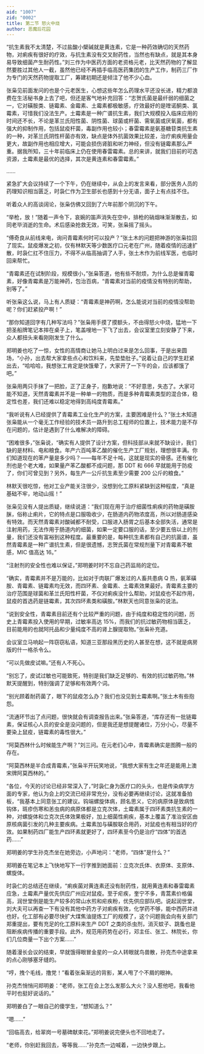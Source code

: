 ```yaml
---
aid: "1007"
zid: "0002"
title: 第二节 怒火中烧
author: 恶魔后花园
---
```


“抗生素我不太清楚，不过盐酸小檗碱就是黄连素，它是一种药效确切的天然药物，对痢疾有很好的疗效，与抗生素没有交叉耐药性，当然也有缺点，就是其本身易导致细菌产生耐药性。”刘三作为中医药方面的老资格元老，比天然药物的了解显然要胜过其他人一截，虽然他已经不再插手临高医药集团的生产工作，制药三厂作为专门的天然药物提取工厂，筹建初期还是倾注了他不少心血。

张枭见前面发问的也是个元老医生，心想这些年怎么药理水平还没长进，精力都浪费在生活秘书身上去了吧，但还是客气地补充回答：“志贺氏菌是最纤弱的细菌之一，它对磺胺类、链霉素、金霉素、土霉素都极敏感，疗效最好的是喹诺酮类、氯霉素，可惜我们没法生产。土霉素是一种广谱抗生素，我们大规模投入临床应用的时间还不长，不论是革兰氏阳性菌、阴性菌、球菌或杆菌、需氧菌或厌氧菌，都有强大的抑制作用，包括鼠疫杆菌，毒副作用也较小；春雷霉素是氨基糖苷类抗生素的一种，对革兰氏阴性杆菌亦有效，缺点是体外抗菌效果比较差，治疗痢疾用量会更大，故副作用也相应增大，可能会损伤肾脏和听力神经，但没有链霉素那么严重。据我所知，三十年前临床上仍在使用春雷霉素。总的来讲，就我们目前的可选资源，土霉素是最优的选择，其次是黄连素和春雷霉素。”

……

紧急扩大会议持续了一个下午，仍在继续中，从会上的发言来看，部分医务人员的药理知识相当匮乏，时袅仁作为卫生部长也感到十分无语，面子上有点挂不住。

听着众人的高谈阔论，张枭仿佛又回到了六年前那个阴沉的下午。

“举枪，放！”随着一声令下，哀婉的笛声消失在空中，排枪的硝烟味渐渐散去，如同老毕消逝的生命。术后感染抢救无效，可笑，张枭摇了摇头。

“傅奇良从前线来电，询问青霉素何时可以投产？”张土木的问题把神游的张枭拉回了现实。鼠疫爆发之初，仅有林默天等少数医疗口元老在广州，随着疫情的迅速扩散，时袅仁扛不住压力，不得不从临高抽调了人手，张土木作为前线军医，也临时回来帮忙。

“青霉素还在试制阶段，规模很小，”张枭答道，他有些不耐烦，为什么总是催青霉素，好像青霉素是万能神药，包治百病，“青霉素对当前的疫情没有特别的帮助，别等了。”

听张枭这么说，马上有人质疑：“青霉素是神药啊，怎么能说对当前的疫情没帮助呢？你们赶紧投产啊！”

“那你知道回字有几种写法吗？”张枭用手摸了摸额头，不由得怒火中烧，猛地一下把圣船牌笔记本摔在桌子上，笔盖嗖地一下飞了出去，会议室里立刻安静了下来，众人都扭头来看刚刚发生了什么。

郑明姜也吃了一惊，女性的高情商让她马上明白过来是怎么回事，于是出来圆场，“小孙，出去帮大家拿些点心和饮料来，先垫垫肚子。”说着让自己的学生赶紧出去，“哈哈哈，我想张工肯定是快饿晕了，大家开了一下午的会，应该都饿了吧。”

张枭用两只手抹了一把脸，正了正身子，抱歉地说：“不好意思，失态了。大家可能不知道，天然青霉素并不是一种单一的物质，而是多种青霉素类型的混合体，稳定性也差，我们还难以稳定地得到高纯度青霉素。”

“我听说有人已经提供了青霉素工业化生产的方案，主要困难是什么？”张土木知道张枭能从一个毫无工作经验的技术员一路升到总工程师的位置上，技术能力是不存在问题的，估计是遇到了什么难解决的障碍。

“困难很多，”张枭说，“确实有人提供了设计方案，但科技部从来就不缺设计，我们缺的是材料、电和粮食。年产六百吨苯乙酸的催化生产工厂规划，理想很丰满。你们知道现在的苯产量是多少吗？——每年不足十吨，这就是现实的骨感。还有催化剂也是个老大难，如果量产苯乙酸都不成问题，那 DDT 和 666 早就能用于防疫了，你们可曾见到？另外，每生产一公斤抗生素至少需要 200 公斤的粮食。”

林默天很吃惊，他对工业产能关注很少，没想到化工原料紧缺到这种程度，“真是基础不牢，地动山摇！”

张枭见没有人提出质疑，继续说道：“我们现在用于治疗细菌性痢疾的药物是磺胺脒，俗称止痢片，它的特点是口服吸收少，在肠道内药物浓度高，所以对肠道感染有特效。而天然青霉素对酸碱都不耐受，口服进入肠胃之后基本全部失活，通常是注射用药，无法作用于肠道内的细菌，如果一定要口服的话，至少要五倍以上的剂量，我们还没有富裕到这种程度。最重要的是，每种抗生素都有自己的抗菌谱，虽然青霉素是一种广谱抗生素，但是很遗憾，志贺氏菌在常规剂量下对青霉素不敏感，MIC 值高达 16。”

“注射剂的安全性也难以保证，”郑明姜时时不忘自己药监局的定位。

“确实，青霉素并不是万能的，比如对于肉联厂爆发过的人畜共患病 Q 热，氨苯磺胺、青霉素、链霉素均无效，而四环素、金霉素、土霉素效果最好。青霉素主要的治疗范围是球菌和革兰氏阳性杆菌，不仅对痢疾没什么帮助，对鼠疫也不起作用，鼠疫的首选药是链霉素，其次四环素类和磺胺。”林默天也同意张枭的说法。

“说到安全性，青霉素目前还有个比较严重的问题，由于纯度和稳定性的问题，历史上青霉素投入使用的早期，过敏率高达 15%，而我们的抗过敏药物相当匮乏，目前能用的也就阿托品和少量纯度不高的肾上腺提取物。”张枭补充道。

会议室立马响起一阵窃窃私语，知道三亚那段黑历史的人甚至在想，这不就是病房版的什一格杀令么。

“可以先做皮试嘛。”还有人不死心。

“别忘了，皮试过敏也可能致死，特别是我们缺乏足够的、有效的抗过敏药物。”林默天提醒到，特别强调了足够和有效两个词。

“别光顾着耐药菌了，眼下的鼠疫怎么办？我们也没见到土霉素啊。”张土木有些抱怨。

“流通环节出了点问题，很快就会有调查报告出来。”张枭答道，“库存还有一批链霉素，保证核心人员的安全是没问题的，但是我还是想提醒诸位，万分小心，尽量不要染上鼠疫，链霉素的毒性很大。”

“阿莫西林什么时候能生产啊？”刘三问。在元老们心中，青霉素确实是图腾一般的存在。

“阿莫西林是半合成青霉素，”张枭半开玩笑地说，“我想大家有生之年还是能用上澳宋牌阿莫西林的。”

“各位，今天的讨论已经非常深入了，”时袅仁身为医疗口的头头，也是传染病学方面的专家，他认为会上的交流已经非常充分，没有必要再继续讨论，这就准备拍板，“我基本上同意张工的建议。钩端螺旋体病，顾名思义，它的病原体是致病性钩体，斑疹伤寒和恙虫病的病原体都是立克次体，土霉素属于四环素类抗生素的一种，对螺旋体和立克次氏体效果极好，加上细菌性痢疾，基本上覆盖了准治安区由原核病菌引发的几种主要疾病。土霉素加与磺胺联合用药，对鼠疫也有相当好的疗效。如果制药四厂能生产四环素就更好了，四环素至今仍是治疗“四体”的首选药……”

郑明姜的学生孙克杰坐在她旁边，小声地问：“老师，“四体”是什么？”

郑明姜在笔记本上飞快地写下一行字推到她面前：立克次氏体、衣原体、支原体、螺旋体。

时袅仁的总结还在继续，“痢疾菌对黄连素还没有耐药性，就用黄连素和春雷霉素应急，土霉素产量优先供应广州应对鼠疫。至于疟疾，奎宁不多，青蒿素价格偏高，润世堂倒是能生产较多的常山水煎和疟疾粉，优先供应部队吧。说起润世堂，刘大夫可以再查一下有没有其他中药方子对痢疾有效，化学药不够，能中西药并进也好。化工部有必要尽快扩大煤焦油提炼工厂的规模了，这个问题我会向有关部门郑重提出，要有充足的化工原料来生产 DDT 之类的杀虫剂，消灭蚊子、跳蚤也是阻断疾病传播的重要手段。此外，规范用药势在必行，邓主任、张工、林院长，你们几位商量一下出个方案……”

随着漫长会议的结束，早就饿得眼冒金星的一众人转眼就鸟兽散，孙克杰中途拿来的点心刚够塞牙缝的。

“哼，拽个毛线，撸党！”看着张枭渐远的背影，某人甩了个不屑的眼神。

孙克杰悄悄问郑明姜：“老师，张工在会上怎么发那么大火？没人惹他吧，我看他平时也挺好说话的。”

郑明姜白了一眼自己的傻学生，“想知道么？”

“嗯……”

“回临高去，给翠岗一号墓碑献束花。”郑明姜说完便头也不回地走了。

“老师，你别赶我回去，等等我……”孙克杰一边喊着，一边快步跟上。
